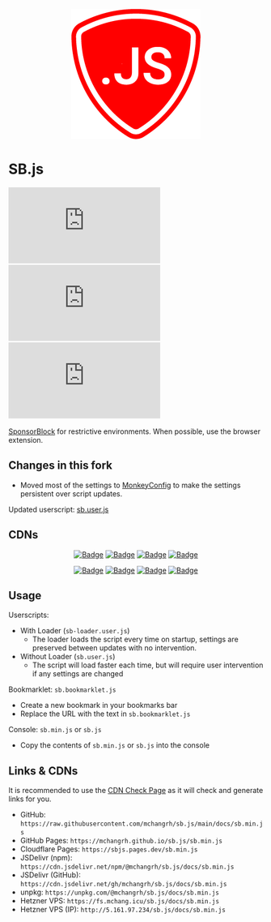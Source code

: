 <p align="center"><img src="docs/icon.png"></p>

# SB.js
![GitHub file size in bytes](https://img.shields.io/github/size/mchangrh/sb.js/docs/sb.js)
![GitHub file size in bytes](https://img.shields.io/github/size/mchangrh/sb.js/docs/sb.min.js?label=size%20%28min%29)
![GitHub package.json version](https://img.shields.io/github/package-json/v/mchangrh/sb.js)

[SponsorBlock](https://github.com/ajayyy/SponsorBlock) for restrictive environments. When possible, use the browser extension.


## Changes in this fork
- Moved most of the settings to [MonkeyConfig](https://github.com/odyniec/MonkeyConfig) to make the settings persistent over script updates.

Updated userscript: [sb.user.js](https://github.com/Apina-32/sb.js/raw/main/docs/sb.user.js)


## CDNs
<p align="center">
    <a href="https://mchangrh.github.io/sb.js"><img src="https://img.shields.io/static/v1?label=%20&message=GitHub%20Pages&color=222&logo=GitHub%20Pages" alt="Badge"></img></a>
    <a href="https://sbjs.pages.dev"><img src="https://img.shields.io/static/v1?label=%20&message=Cloudflare%20Pages&color=222&logo=Cloudflare%20Pages" alt="Badge"></img></a>
    <a href="https://cdn.mchang.xyz/sb.js/"><img src="https://img.shields.io/static/v1?label=%20&message=Cloudflare%20R2&color=222&logo=Cloudflare" alt="Badge"></img></a>
    <a href="https://fs.mchang.icu/sb.js/docs/"><img src="https://img.shields.io/static/v1?label=%20&message=Hetzner%20VPS&color=222&logo=hetzner" alt="Badge"></img></a>
</p>
<p align="center">
  <a href="https://raw.githubusercontent.com/mchangrh/sb.js/main/docs/sb.min.js"><img src="https://img.shields.io/static/v1?label=%20&message=GitHub&color=222&logo=GitHub" alt="Badge"></img></a>
    <a href="https://cdn.jsdelivr.net/gh/mchangrh/sb.js/docs/"><img src="https://img.shields.io/static/v1?label=%20&message=JSDelivr%20%20(GitHub)&color=222&logo=jsDelivr" alt="Badge"></img></a>
    <a href="https://cdn.jsdelivr.net/npm/@mchangrh/sb.js/docs/"><img src="https://img.shields.io/static/v1?label=%20&message=JSDelivr%20%20(npm)&color=222&logo=jsDelivr" alt="Badge"></img></a>
    <a href="https://unpkg.com/@mchangrh/sb.js/docs/"><img src="https://img.shields.io/static/v1?label=%20&message=unpkg&color=222&logo=npm" alt="Badge"></img></a>
</p>

## Usage
Userscripts:
  - With Loader (`sb-loader.user.js`)
    - The loader loads the script every time on startup, settings are preserved between updates with no intervention.
  - Without Loader (`sb.user.js`)
    - The script will load faster each time, but will require user intervention if any settings are changed

Bookmarklet: `sb.bookmarklet.js`
- Create a new bookmark in your bookmarks bar
- Replace the URL with the text in `sb.bookmarklet.js`

Console: `sb.min.js` or `sb.js`
- Copy the contents of `sb.min.js` or `sb.js` into the console

## Links & CDNs
It is recommended to use the [CDN Check Page](docs/index.html) as it will check and generate links for you.
- GitHub: `https://raw.githubusercontent.com/mchangrh/sb.js/main/docs/sb.min.js`
- GitHub Pages: `https://mchangrh.github.io/sb.js/sb.min.js`
- Cloudflare Pages: `https://sbjs.pages.dev/sb.min.js`
- JSDelivr (npm): `https://cdn.jsdelivr.net/npm/@mchangrh/sb.js/docs/sb.min.js`
- JSDelivr (GitHub): `https://cdn.jsdelivr.net/gh/mchangrh/sb.js/docs/sb.min.js`
- unpkg: `https://unpkg.com/@mchangrh/sb.js/docs/sb.min.js`
- Hetzner VPS: `https://fs.mchang.icu/sb.js/docs/sb.min.js`
- Hetzner VPS (IP): `http://5.161.97.234/sb.js/docs/sb.min.js`
